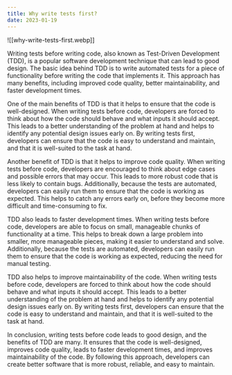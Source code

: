 ```yaml
---
title: Why write tests first?
date: 2023-01-19
---
```


![[why-write-tests-first.webp]]

Writing tests before writing code, also known as Test-Driven Development (TDD), is a popular software development technique that can lead to good design. The basic idea behind TDD is to write automated tests for a piece of functionality before writing the code that implements it. This approach has many benefits, including improved code quality, better maintainability, and faster development times.

One of the main benefits of TDD is that it helps to ensure that the code is well-designed. When writing tests before code, developers are forced to think about how the code should behave and what inputs it should accept. This leads to a better understanding of the problem at hand and helps to identify any potential design issues early on. By writing tests first, developers can ensure that the code is easy to understand and maintain, and that it is well-suited to the task at hand.

Another benefit of TDD is that it helps to improve code quality. When writing tests before code, developers are encouraged to think about edge cases and possible errors that may occur. This leads to more robust code that is less likely to contain bugs. Additionally, because the tests are automated, developers can easily run them to ensure that the code is working as expected. This helps to catch any errors early on, before they become more difficult and time-consuming to fix.

TDD also leads to faster development times. When writing tests before code, developers are able to focus on small, manageable chunks of functionality at a time. This helps to break down a large problem into smaller, more manageable pieces, making it easier to understand and solve. Additionally, because the tests are automated, developers can easily run them to ensure that the code is working as expected, reducing the need for manual testing.

TDD also helps to improve maintainability of the code. When writing tests before code, developers are forced to think about how the code should behave and what inputs it should accept. This leads to a better understanding of the problem at hand and helps to identify any potential design issues early on. By writing tests first, developers can ensure that the code is easy to understand and maintain, and that it is well-suited to the task at hand.

In conclusion, writing tests before code leads to good design, and the benefits of TDD are many. It ensures that the code is well-designed, improves code quality, leads to faster development times, and improves maintainability of the code. By following this approach, developers can create better software that is more robust, reliable, and easy to maintain.
